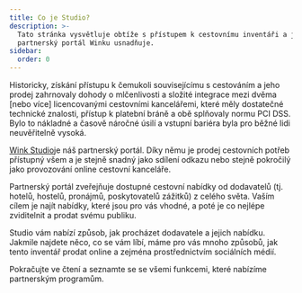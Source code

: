 ```yaml
---
title: Co je Studio?
description: >-
  Tato stránka vysvětluje obtíže s přístupem k cestovnímu inventáři a jak to
  partnerský portál Winku usnadňuje.
sidebar:
  order: 0
---
```

Historicky, získání přístupu k čemukoli souvisejícímu s cestováním a jeho prodej zahrnovaly dohody o mlčenlivosti a složité integrace mezi dvěma \[nebo více] licencovanými cestovními kancelářemi, které měly dostatečné technické znalosti, přístup k platební bráně a obě splňovaly normu PCI DSS. Bylo to nákladné a časově náročné úsilí a vstupní bariéra byla pro běžné lidi neuvěřitelně vysoká.

[Wink Studio](https://studio.wink.travel)je náš partnerský portál. Díky němu je prodej cestovních potřeb přístupný všem a je stejně snadný jako sdílení odkazu nebo stejně pokročilý jako provozování online cestovní kanceláře.

Partnerský portál zveřejňuje dostupné cestovní nabídky od dodavatelů (tj. hotelů, hostelů, pronájmů, poskytovatelů zážitků) z celého světa. Vaším cílem je najít nabídky, které jsou pro vás vhodné, a poté je co nejlépe zviditelnit a prodat svému publiku.

Studio vám nabízí způsob, jak procházet dodavatele a jejich nabídku. Jakmile najdete něco, co se vám líbí, máme pro vás mnoho způsobů, jak tento inventář prodat online a zejména prostřednictvím sociálních médií.

Pokračujte ve čtení a seznamte se se všemi funkcemi, které nabízíme partnerským programům.

